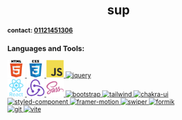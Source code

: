 <h1 align="center">sup</h1>


<h4>contact: <a href="https://wa.me/201121451306">01121451306</a></h4>
     <h3 align="left">Languages and Tools:</h3>
        <div align="left">
          <div >
            <a href="#" target="_blank" rel="noreferrer">
              <img
                src="https://raw.githubusercontent.com/devicons/devicon/master/icons/html5/html5-original-wordmark.svg"
                alt="html5"
                width="40"
                height="40"
              />
            </a>
            <a href="#" target="_blank" rel="noreferrer">
              <img
                src="https://raw.githubusercontent.com/devicons/devicon/master/icons/css3/css3-original-wordmark.svg"
                alt="css3"
                width="40"
                height="40"
              />
            </a>
            <a href="#" target="_blank" rel="noreferrer">
              <img
                src="https://raw.githubusercontent.com/devicons/devicon/master/icons/javascript/javascript-original.svg"
                alt="javascript"
                width="40"
                height="40"
              />
            </a>
          <a
              href="https://jquery.com/"
              target="_blank"
              rel="noreferrer"
            >
              <img
                src="https://jquery.com/wp-content/themes/jquery.com/i/favicon.ico"
                alt="jquery"
                width="40"
                height="40"
              />
            </a>
          </div>
          <div >
           <a href="https://reactjs.org/" target="_blank" rel="noreferrer">
              <img
                src="https://raw.githubusercontent.com/devicons/devicon/master/icons/react/react-original-wordmark.svg"
                alt="react"
                width="40"
                height="40"
              />
            </a>
            <a href="https://redux.js.org" target="_blank" rel="noreferrer">
              <img
                src="https://raw.githubusercontent.com/devicons/devicon/master/icons/redux/redux-original.svg"
                alt="redux"
                width="40"
                height="40"
              />
            </a>
            <a href="https://sass-lang.com" target="_blank" rel="noreferrer">
              <img
                src="https://raw.githubusercontent.com/devicons/devicon/master/icons/sass/sass-original.svg"
                alt="sass"
                width="40"
                height="40"
              />
            </a>
            <a href="https://getbootstrap.com" target="_blank" rel="noreferrer">
              <img
                src="https://brandlogos.net/wp-content/uploads/2021/09/bootstrap-logo.png"
                alt="bootstrap"
                width="46"
                height="46"
              />
            </a>
            <a href="https://tailwindcss.com/" target="_blank" rel="noreferrer">
              <img
                src="https://www.vectorlogo.zone/logos/tailwindcss/tailwindcss-icon.svg"
                alt="tailwind"
                width="40"
                height="40"
              />
            </a>
            <a href="https://chakra-ui.com/" target="_blank" rel="noreferrer">
              <img
                src="https://img.icons8.com/?size=512&id=r9QJ0VFFrn7T&format=png"
                alt="chakra-ui"
                width="40"
                height="40"
              />
            </a>
            <a
              href="https://styled-components.com/"
              target="_blank"
              rel="noreferrer"
            >
              <img
                src="https://avatars.githubusercontent.com/u/20658825?s=200&v=4"
                alt="styled-component"
                width="40"
                height="40"
              />
            </a>
            <a
              href="https://www.framer.com/motion/"
              target="_blank"
              rel="noreferrer"
            >
              <img
                src="https://cdn.worldvectorlogo.com/logos/framer-motion.svg"
                alt="framer-motion"
                width="40"
                height="40"
              />
            </a>
            <a
              href="https://swiperjs.com/"
              target="_blank"
              rel="noreferrer"
            >
              <img
                src="https://swiperjs.com/images/swiper-logo.svg"
                alt="swiper"
                width="40"
                height="40"
              />
            </a>
            <a
              href="https://formik.org/"
              target="_blank"
              rel="noreferrer"
            >
              <img
                src="https://formik.org/images/favicon.png"
                alt="formik"
                width="40"
                height="40"
              />
            </a>
          </div>
          <div >
            <a href="https://git-scm.com/" target="_blank" rel="noreferrer">
              <img
                src="https://www.vectorlogo.zone/logos/git-scm/git-scm-icon.svg"
                alt="git"
                width="40"
                height="40"
              />
            </a>
            <a href="https://vitejs.dev/" target="_blank" rel="noreferrer">
              <img
                src="https://upload.wikimedia.org/wikipedia/commons/thumb/f/f1/Vitejs-logo.svg/410px-Vitejs-logo.svg.png?20220412224743"
                alt="vite"
                width="40"
                height="40"
              />
            </a>
          </div>
        </div>

<!-- i also know how to exit vim -->

<!-- <p><img align="center" color="black" src="https://github-readme-stats.vercel.app/api/top-langs?username=osama263&show_icons=true&locale=en&layout=compact" alt="osama263" /></p>
<!-- <h3 align="left">My goals in life:</h3>
<small align="left">work hard,get out of my country ,fly to the north ,watch the aurora and e</small>-->
